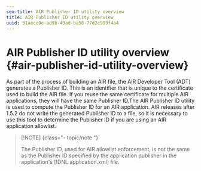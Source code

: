```yaml
---
seo-title: AIR Publisher ID utility overview
title: AIR Publisher ID utility overview
uuid: 31aecc0e-ad9b-43ad-ba58-77d2c999f4a4
---
```


# AIR Publisher ID utility overview {#air-publisher-id-utility-overview}

As part of the process of building an AIR file, the AIR Developer Tool (ADT) generates a Publisher ID. This is an identifier that is unique to the certificate used to build the AIR file. If you reuse the same certificate for multiple AIR applications, they will have the same Publisher ID.The AIR Publisher ID utility is used to compute the Publisher ID for an AIR application. AIR releases after 1.5.2 do not write the generated Publisher ID to a file, so it is necessary to use this tool to determine the Publisher ID if you are using an AIR application allowlist. 

>[!NOTE] {class="- topic/note "}
>
>The Publisher ID, used for AIR allowlist enforcement, is not the same as the Publisher ID specified by the application publisher in the application's [!DNL application.xml] file.


